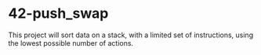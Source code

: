 # 42-push_swap
This project will sort data on a stack, with a limited set of instructions, using the lowest possible number of actions.
